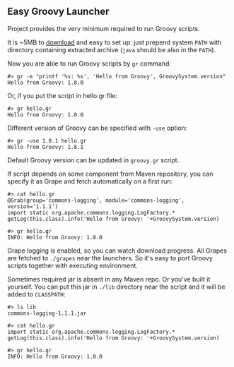 Easy Groovy Launcher
--------------------

Project provides the very minimum required to run Groovy scripts.

It is ~5MB to [download](https://github.com/sankl/groovy/zipball/master) and easy to set up: just prepend system `PATH` with directory containing extracted archive (`java` should be also in the `PATH`).

Now you are able to run Groovy scripts by `gr` command:

    #> gr -e "printf '%s: %s', 'Hello from Groovy', GroovySystem.version"
    Hello from Groovy: 1.8.0

Or, if you put the script in hello.gr file:

    #> gr hello.gr
    Hello from Groovy: 1.8.0

Different version of Groovy can be specified with `-use` option:

    #> gr -use 1.8.1 hello.gr
    Hello from Groovy: 1.8.1

Default Groovy version can be updated in `groovy.gr` script.

If script depends on some component from Maven repository,
you can specify it as Grape and fetch automatically on a first run:

    #> cat hello.gr
    @Grab(group='commons-logging', module='commons-logging', version='1.1.1')
    import static org.apache.commons.logging.LogFactory.*
    getLog(this.class).info('Hello from Groovy: '+GroovySystem.version)

    #> gr hello.gr
    INFO: Hello from Groovy: 1.8.0

Grape logging is enabled, so you can watch download progress. 
All Grapes are fetched to `./grapes` near the launchers.
So it's easy to port Groovy scripts together with executing environment.

Sometimes required jar is absent in any Maven repo. Or you've built it yourself.
You can put this jar in `./lib` directory near the script and it will be added to `CLASSPATH`:

    #> ls lib
    commons-logging-1.1.1.jar

    #> cat hello.gr
    import static org.apache.commons.logging.LogFactory.*
    getLog(this.class).info('Hello from Groovy: '+GroovySystem.version)

    #> gr hello.gr
    INFO: Hello from Groovy: 1.8.0
